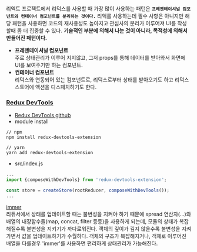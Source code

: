 리엑트 프로젝트에서 리덕스를 사용할 때 가장 많이 사용하는 패턴은 **`프레젠테이셔널 컴포넌트와 컨테이너 컴포넌트를 분리하는 것이다.`**
리액를 사용하는데 필수 사항은 아니지만 해당 패턴을 사용하면 코드의 재사용성도 높아지고 관심사의 분리가 이루어져 UI를 작성할때
좀 더 집중할 수 있다. **기술적인 부분에 의해서 나눈 것이 아니라, 목적성에 의해서 만들어진 패턴이다.**

* **프레젠테이셔널 컴포넌트**   
  주로 상태관리가 이루어 지지않고, 그저 props를 통해 데이터를 받아와서 화면에 UI를 보여주기만 하는 컴포넌트.
* **컨테이너 컴포넌트**  
  리덕스와 연동되어 있는 컴포넌트로, 리덕스로부터 상태를 받아오기도 하고 리덕스 스토어에 액션을 디스패치하기도 한다.


### [Redux DevTools](https://chrome.google.com/webstore/detail/redux-devtools/lmhkpmbekcpmknklioeibfkpmmfibljd?hl=ko&)
* [Redux DevTools github](https://github.com/zalmoxisus/redux-devtools-extension#usage)
* module install
```gitbash
// npm
npm install redux-devtools-extension

// yarn
yarn add redux-devtools-extension
```

* src/index.js
```javascript
...
import {composeWithDevTools} from 'redux-devtools-extension';

const store = createStore(rootReducer, composeWithDevTools());
...
```


[immer](https://github.com/immerjs/immer#readme)   
리듀서에서 상태를 업데이트할 때는 불변성을 지켜야 하기 때문에 spread 연산자(...)와 배열의 내장함수들(map, concat, filter 등등)을 사용하게 되는데,
모듈의 상태가 복잡해질수록 불변성을 지키기가 까다로워진다.
객체의 깊이가 깊지 않을수록 불변성을 지켜가면서 값을 업데이트하기가 수월하다.
객체의 구조가 복잡해지거나, 객체로 이루어진 배열을 다룰경우 'immer'를 사용하면 편리하게 상태관리가 가능해진다.
